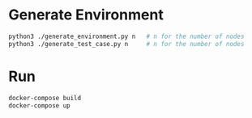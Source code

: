 # Generate Environment
```bash
python3 ./generate_environment.py n   # n for the number of nodes
python3 ./generate_test_case.py n     # n for the number of nodes
```

# Run
```bash
docker-compose build
docker-compose up
```
